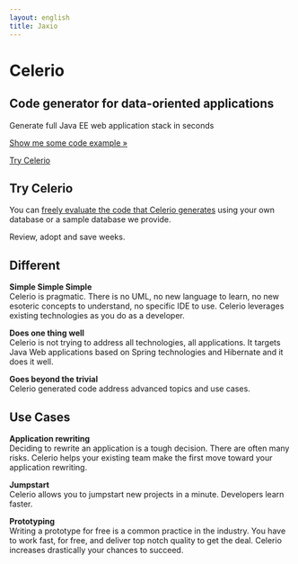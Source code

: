 ```yaml
---
layout: english
title: Jaxio
---
```

<!-- Main hero unit for a primary marketing message or call to action -->
<div class="hero-unit">
    <h1>Celerio</h1>
    <h2>Code generator for data-oriented applications</h2>
	<p>Generate full Java EE web application stack in seconds</p>
    <p><a href="https://github.com/jaxio/generated-projects/tree/master/" class="btn btn-primary btn-large">Show me some code example &raquo;</a></p>
    <p><a href="/en/celerio-service.html" class="btn btn-primary btn-large">Try Celerio</a></p>
</div>

<!-- Example row of columns -->
<div class="row">

<div class="span4">
	<h2>Try Celerio</h2>
	<p>
		You can <a href="/en/celerio-service.html">freely evaluate the code that Celerio generates</a>   
		using your own database or a sample database we provide.
	</p>
	<p>
		Review, adopt and save weeks.
	</p>
</div>
<div class="span4">
	<h2>Different</h2>
	<p>
		<strong>Simple Simple Simple</strong>
		<br/>
		Celerio is pragmatic. There is no UML, no new language to learn, no new esoteric concepts to understand, no specific IDE to use.
		Celerio leverages existing technologies as you do as a developer.
	</p>
	<p>
		<strong>Does one thing well</strong>
		<br/>
		Celerio is not trying to address all technologies, all applications.
		It targets Java Web applications based on Spring technologies and Hibernate and it does it well.
	</p>
	<p>
		<strong>Goes beyond the trivial</strong>
		<br/>
		Celerio generated code address advanced topics and use cases.
	</p>
</div>
<div class="span4">
<h2>Use Cases</h2>
	<p>
		<strong>Application rewriting</strong>
		<br/>
		Deciding to rewrite an application is a tough decision. 
		There are often many risks. Celerio helps your existing team make the first move toward your application rewriting.
	</p>
	<p>
		<strong>Jumpstart</strong>
		<br/>
		Celerio allows you to jumpstart new projects in a minute. Developers learn faster.
	</p>
	<p>
		<strong>Prototyping</strong>
		<br/>
		Writing a prototype for free is a common practice in the industry.
		You have to work fast, for free, and deliver top notch quality to get the deal.
		Celerio increases drastically your chances to succeed.
	</p>
</div>
</div>

